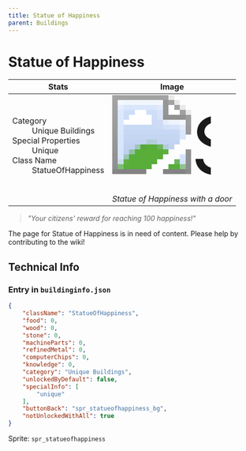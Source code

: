 ```yaml
---
title: Statue of Happiness
parent: Buildings
---
```

# Statue of Happiness

[//]: # (Pre-generated content)
<table><thead><tr><th>Stats</th><th>Image</th></tr></thead><tbody><tr><td><dl><dt>Category</dt><dd>Unique Buildings</dd><dt>Special Properties</dt><dd>Unique</dd><dt>Class Name</dt><dd>StatueOfHappiness</dd></dl></td><td><style>.building-image {width: 200px;height: 200px;overflow: hidden;position: relative;}.building-image img {image-rendering: pixelated;object-fit: none;transform: scale(10);transform-origin: left top;position: absolute;left: 0;top: 0;}.resource-image {width: 200px;height: 200px;overflow: hidden;position: relative;}.resource-image img {image-rendering: pixelated;object-fit: none;transform: scale(20);transform-origin: left top;position: absolute;left: 0;top: 0;}.building-icon {width: 20px;height: 20px;overflow: hidden;position: relative;display: inline-block;}.building-icon img {image-rendering: pixelated;object-fit: none;transform: scale(1);transform-origin: left top;position: absolute;left: 0;top: 0;}.resource-icon {width: 20px;height: 20px;overflow: hidden;position: relative;display: inline-block;}.resource-icon img {image-rendering: pixelated;object-fit: none;transform: scale(2);transform-origin: left top;position: absolute;left: 0;top: 0;}</style><div class="building-image"><img style="object-position: -210px -1082px;" src="https://tfe2-wiki.github.io/assets/sprites.png" alt="Statue of Happiness Back"><img style="object-position: -590px -951px;" src="https://tfe2-wiki.github.io/assets/sprites.png" alt="Statue of Happiness"></div><i>Statue of Happiness with a door</i></td></tr></tbody></table><blockquote><i>"Your citizens' reward for reaching 100 happiness!"</i></blockquote>

The page for Statue of Happiness is in need of content. Please help by contributing to the wiki!

## Technical Info
### Entry in `buildinginfo.json`

```json
{
    "className": "StatueOfHappiness",
    "food": 0,
    "wood": 0,
    "stone": 0,
    "machineParts": 0,
    "refinedMetal": 0,
    "computerChips": 0,
    "knowledge": 0,
    "category": "Unique Buildings",
    "unlockedByDefault": false,
    "specialInfo": [
        "unique"
    ],
    "buttonBack": "spr_statueofhappiness_bg",
    "notUnlockedWithAll": true
}
```

Sprite: `spr_statueofhappiness`


